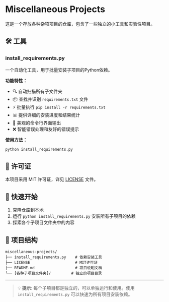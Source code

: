 # Miscellaneous Projects

这是一个存放各种杂项项目的仓库，包含了一些独立的小工具和实验性项目。

## 🛠️ 工具

### install_requirements.py

一个自动化工具，用于批量安装子项目的Python依赖。

**功能特性：**
- 🔍 自动扫描所有子文件夹
- 📦 查找并识别 `requirements.txt` 文件
- ⚡ 批量执行 `pip install -r requirements.txt`
- 📊 提供详细的安装进度和结果统计
- 🎨 美观的命令行界面输出
- ❌ 智能错误处理和友好的错误提示

**使用方法：**
```bash
python install_requirements.py
```

## 📄 许可证

本项目采用 MIT 许可证，详见 [LICENSE](LICENSE) 文件。

## 🚀 快速开始

1. 克隆仓库到本地
2. 运行 `python install_requirements.py` 安装所有子项目的依赖
3. 探索各个子项目文件夹中的内容

## 📁 项目结构

```
miscellaneous-projects/
├── install_requirements.py    # 依赖安装工具
├── LICENSE                    # MIT许可证
├── README.md                  # 项目说明文档
└── [各种子项目文件夹]/         # 独立的项目目录
```

---

> 💡 **提示**: 每个子项目都是独立的，可以单独运行和使用。使用 `install_requirements.py` 可以快速为所有项目安装依赖。